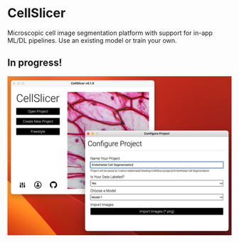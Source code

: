# CellSlicer
Microscopic cell image segmentation platform with support for in-app ML/DL pipelines. Use an existing model or train your own. 

## In progress!
![Image 1](./screenshots/start_and_project_config.png)
